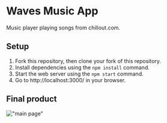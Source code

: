 # Waves Music App

Music player playing songs from chillout.com.

## Setup

1. Fork this repository, then clone your fork of this repository.
2. Install dependencies using the `npm install` command.
3. Start the web server using the `npm start` command.
4. Go to http://localhost:3000/ in your browser.

## Final product

!["main page"]()
